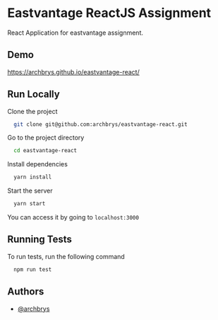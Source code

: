 # Eastvantage ReactJS Assignment

React Application for eastvantage assignment.

## Demo

https://archbrys.github.io/eastvantage-react/

## Run Locally

Clone the project

```bash
  git clone git@github.com:archbrys/eastvantage-react.git
```

Go to the project directory

```bash
  cd eastvantage-react
```

Install dependencies

```bash
  yarn install
```

Start the server

```bash
  yarn start
```

You can access it by going to `localhost:3000`

## Running Tests

To run tests, run the following command

```bash
  npm run test
```

## Authors

- [@archbrys](https://github.com/archbrys)
